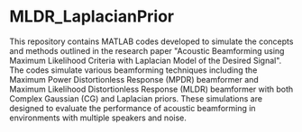 # MLDR_LaplacianPrior
This repository contains MATLAB codes developed to simulate the concepts and methods outlined in the research paper "Acoustic Beamforming using Maximum Likelihood Criteria with Laplacian Model of the Desired Signal". The codes simulate various beamforming techniques including the Maximum Power Distortionless Response (MPDR) beamformer and Maximum Likelihood Distortionless Response (MLDR) beamformer with both Complex Gaussian (CG) and Laplacian priors. These simulations are designed to evaluate the performance of acoustic beamforming in environments with multiple speakers and noise.
